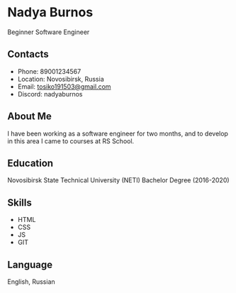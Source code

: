 # Nadya Burnos 
Beginner Software Engineer

## Contacts 
* Phone: 89001234567 
* Location: Novosibirsk, Russia 
* Email: tosiko191503@gmail.com 
* Discord: nadyaburnos

## About Me 
I have been working as a software engineer for two months, and to develop in this area I came to courses at RS School. 

## Education
Novosibirsk State Technical University (NETI)
Bachelor Degree (2016-2020) 

## Skills 
* HTML 
* CSS 
* JS 
* GIT 

## Language 
English, Russian